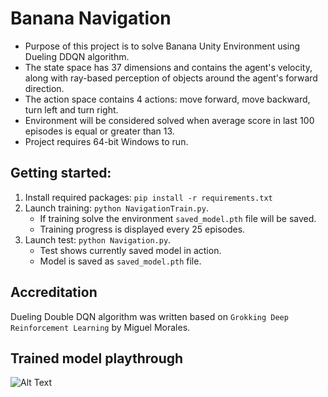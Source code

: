 # Banana Navigation
 - Purpose of this project is to solve Banana Unity Environment using Dueling DDQN algorithm. 
 - The state space has 37 dimensions and contains the agent's velocity, along with ray-based perception of objects 
   around the agent's forward direction. 
 - The action space contains 4 actions: move forward, move backward, turn left and turn right.
 - Environment will be considered solved when average score in last 100 episodes is equal or greater than 13. 
 - Project requires 64-bit Windows to run.

## Getting started:
1. Install required packages: `pip install -r requirements.txt`
2. Launch training: `python NavigationTrain.py`. 
   - If training solve the environment `saved_model.pth` file will be saved.
   - Training progress is displayed every 25 episodes.
3. Launch test: `python Navigation.py`.
   - Test shows currently saved model in action.
   - Model is saved as `saved_model.pth` file.
   
## Accreditation
Dueling Double DQN algorithm was written based on `Grokking Deep Reinforcement Learning` by Miguel Morales. 
   
## Trained model playthrough
![Alt Text](BananaNavigation.gif)